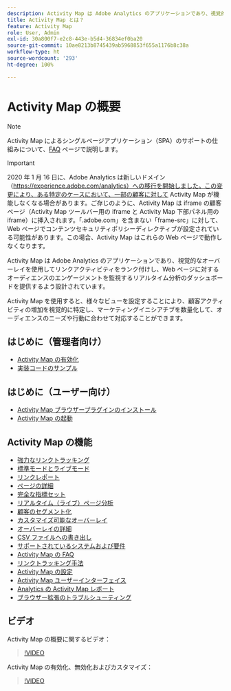 ```yaml
---
description: Activity Map は Adobe Analytics のアプリケーションであり、視覚的なオーバーレイを使用してリンクアクティビティをランク付けし、Web ページに対するオーディエンスのエンゲージメントを監視するリアルタイム分析のダッシュボードを提供するよう設計されています。
title: Activity Map とは？
feature: Activity Map
role: User, Admin
exl-id: 30a800f7-e2c8-443e-b5d4-36834ef0ba20
source-git-commit: 10ae8213b8745439ab5968853f655a1176b8c38a
workflow-type: ht
source-wordcount: '293'
ht-degree: 100%

---
```


# Activity Map の概要

>[!NOTE]
>Activity Map によるシングルページアプリケーション（SPA）のサポートの仕組みについて、[FAQ](/help/analyze/activity-map/activitymap-faq.md) ページで説明します。

>[!IMPORTANT]
>2020 年 1 月 16 日に、Adobe Analytics は新しいドメイン（https://experience.adobe.com/analytics）への移行を開始しました。この変更により、ある特定のケースにおいて、一部の顧客に対して Activity Map が機能しなくなる場合があります。ご存じのように、Activity Map は iframe の顧客ページ（Activity Map ツールバー用の iframe と Activity Map 下部パネル用の iframe）に挿入されます。「.adobe.com」を含まない「frame-src」に対して、Web ページでコンテンツセキュリティポリシーディレクティブが設定されている可能性があります。この場合、Activity Map はこれらの Web ページで動作しなくなります。

Activity Map は Adobe Analytics のアプリケーションであり、視覚的なオーバーレイを使用してリンクアクティビティをランク付けし、Web ページに対するオーディエンスのエンゲージメントを監視するリアルタイム分析のダッシュボードを提供するよう設計されています。

Activity Map を使用すると、様々なビューを設定することにより、顧客アクティビティの増加を視覚的に特定し、マーケティングイニシアチブを数量化して、オーディエンスのニーズや行動に合わせて対応することができます。

## はじめに（管理者向け）

* [Activity Map の有効化](activitymap-getting-started/activitymap-getting-started-admins/activitymap-enable.md)
* [実装コードのサンプル](activitymap-getting-started/activitymap-getting-started-admins/activitymap-sample-implementation-code.md)

## はじめに（ユーザー向け）

* [Activity Map ブラウザープラグインのインストール ](activitymap-getting-started/activitymap-getting-started-users/activitymap-install.md)
* [Activity Map の起動](activitymap-getting-started/activitymap-getting-started-users/activitymap-launch.md)

## Activity Map の機能

* [強力なリンクトラッキング](lnk-tracking-overview.md)
* [標準モードとライブモード](activitymap-standard-live.md)
* [リンクレポート](activitymap-links-report.md)
* [ページの詳細](activitymap-page-flow.md)
* [完全な指標セット](activitymap-complete-metrics.md)
* [リアルタイム（ライブ）ページ分析](activitymap-realtime.md)
* [顧客のセグメント化](activitymap-multiple-segments.md)
* [カスタマイズ可能なオーバーレイ](activitymap-gainerslosers.md)
* [オーバーレイの詳細](activitymap-overlay-details.md)
* [CSV ファイルへの書き出し](activitymap-csv.md)
* [サポートされているシステムおよび要件](activitymap-sysreqs.md)
* [Activity Map の FAQ](activitymap-faq.md)
* [リンクトラッキング手法](activitymap-link-tracking/activitymap-link-tracking-methodology.md)
* [Activity Map の設定](activitymap-overlay-settings.md)
* [Activity Map ユーザーインターフェイス](activitymap-user-interface.md)
* [Analytics の Activity Map レポート](activitymap-reporting-analytics.md)
* [ブラウザー拡張のトラブルシューティング](troubleshooting-browser-extensions.md)

## ビデオ

Activity Map の概要に関するビデオ：

>[!VIDEO](https://video.tv.adobe.com/v/25451/?quality=12)

Activity Map の有効化、無効化およびカスタマイズ：

>[!VIDEO](https://video.tv.adobe.com/v/25878/?quality=12)
